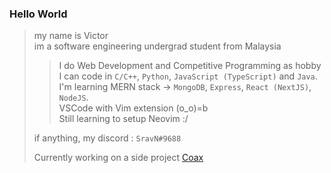 ### Hello World

> my name is Victor  
> im a software engineering undergrad student from Malaysia  
>> I do Web Development and Competitive Programming as hobby  
>> I can code in `C/C++`, `Python`, `JavaScript (TypeScript)` and `Java`.  
>> I'm learning MERN stack -> `MongoDB`, `Express`, `React (NextJS)`, `NodeJS`.  
>> VSCode with Vim extension (o_o)=b  
>> Still learning to setup Neovim :/
>
> if anything, my discord : `SravN#9688`  
>
> Currently working on a side project [Coax](https://github.com/sravn25/coax-app "Coax App on github")

<!---
sravn25/sravn25 is a ✨ special ✨ repository because its `README.md` (this file) appears on your GitHub profile.
You can click the Preview link to take a look at your changes.
--->
